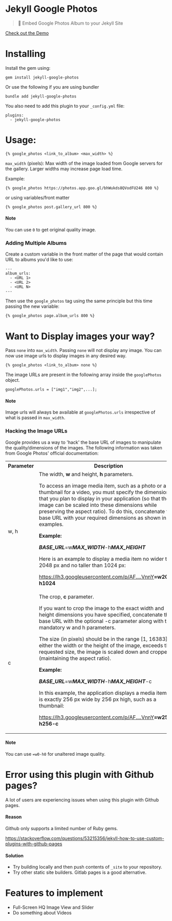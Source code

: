 
# Jekyll Google Photos

> 💎 Embed Google Photos Album to your Jekyll Site

[Check out the Demo](http://chira.ga/trip-to-annecy/)

# Installing

Install the gem using:
```
gem install jekyll-google-photos
```

Or use the following if you are using bundler
```
bundle add jekyll-google-photos
```

You also need to add this plugin to your `_config.yml` file:
```
plugins:
  - jekyll-google-photos
```

# Usage:
```
{% google_photos <link_to_album> <max_width> %}
```
`max_width` (pixels): Max width of the image loaded from Google servers for the gallery. Larger widths may increase page load time.

Example:
```
{% google_photos https://photos.app.goo.gl/bhWukds8QVodFU246 800 %}
```
or using variables/front matter
```
{% google_photos post.gallery_url 800 %}
```
#### Note
You can use `0` to get original quality image.

### Adding Multiple Albums

Create a custom variable in the front matter of the page that would contain URL to albums you'd like to use:
```
---
album_urls:
  - <URL 1>
  - <URL 2>
  - <URL N>
---
```
Then use the `google_photos` tag using the same principle but this time passing the new variable:
```
{% google_photos page.album_urls 800 %}
```

# Want to Display images your way?

Pass `none` into `max_width`. Passing `none` will not display any image. You can now use image urls to display images in any desired way.
```
{% google_photos <link_to_album> none %}
```
The image URLs are present in the following array inside the `googlePhotos` object.
```
googlePhotos.urls = ["img1","img2",...];
```
#### Note
Image urls will always be available at `googlePhotos.urls` irrespective of what is passed in `max_width`.

### Hacking the Image URLs

Google provides us a way to 'hack' the base URL of images to manipulate the quality/dimensions of the images. The following information was taken from Google Photos' official documentation:

<table>
<tr>
<th>
Parameter
</th>
<th>
Description
</th>
</tr>
<tr>
<td>
w, h
</td>
<td>
The width,  <b>w</b>  and height,  <b>h</b>  parameters.

To access an image media item, such as a photo or a thumbnail for a video, you must specify the dimensions that you plan to display in your application (so that the image can be scaled into these dimensions while preserving the aspect ratio). To do this, concatenate the base URL with your required dimensions as shown in the examples.

<b>Example:</b>

<b><i>BASE_URL</i></b>=w<i><b>MAX_WIDTH</b></i>-h<i><b>MAX_HEIGHT</b></i>

Here is an example to display a media item no wider than 2048 px and no taller than 1024 px:

https://lh3.googleusercontent.com/p/AF....VnnY<b>=w2048-h1024</b>
</td>
</tr>
<tr>
<td>
c
</td>
<td>
The crop, <b>c</b> parameter.

If you want to crop the image to the exact width and height dimensions you have specified, concatenate the base URL with the optional -c parameter along with the mandatory w and h parameters.

The size (in pixels) should be in the range [1, 16383]. If either the width or the height of the image, exceeds the requested size, the image is scaled down and cropped (maintaining the aspect ratio).

<b>Example:</b>

<b><i>BASE_URL</i></b>=w<i><b>MAX_WIDTH</b></i>-h<i><b>MAX_HEIGHT</b></i>-c

In this example, the application displays a media item that is exactly 256 px wide by 256 px high, such as a thumbnail:

https://lh3.googleusercontent.com/p/AF....VnnY<b>=w256-h256-c</b>
</td>
</tr>
</table>

#### Note
You can use `=w0-h0` for unaltered image quality.

# Error using this plugin with Github pages?

A lot of users are experiencing issues when using this plugin with Github pages.

#### Reason

Github only supports a limited number of Ruby gems.

https://stackoverflow.com/questions/53215356/jekyll-how-to-use-custom-plugins-with-github-pages

#### Solution

 - Try building locally and then push contents of `_site` to your repository.
 - Try other static site builders. Gitlab pages is a good alternative.

# Features to implement

* Full-Screen HQ Image View and Slider
* Do something about Videos
